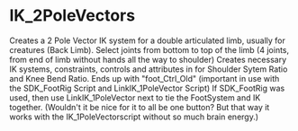 # IK_2PoleVectors
Creates a 2 Pole Vector IK system for a double articulated limb, usually for creatures (Back Limb).
Select joints from bottom to top of the limb (4 joints, from end of limb without hands all the way to shoulder)
Creates necessary IK systems, constraints, controls and attributes in for Shoulder Sytem Ratio and Knee Bend Ratio.
Ends up with "foot_Ctrl_Old" (important in use with the SDK_FootRig Script and LinkIK_1PoleVector Script) 
If SDK_FootRig was used, then use LinkIK_1PoleVector next to tie the FootSystem and IK together.
(Wouldn't it be nice for it to all be one button? But that way it works with the IK_1PoleVectorscript without so much brain energy.)
